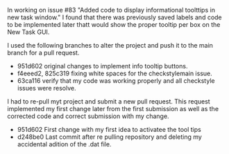In working on issue #83 "Added code to display informational toolttips in new task window." I found that there was previously
saved labels and code to be implemented later thatt would show the proper tooltip per box on the New Task GUI.

I used the following branches to alter the project and push it to the main branch for a pull request. 
* 951d602 original changes to implement info tooltip buttons.
* f4eeed2, 825c319 fixing white spaces for the checkstylemain issue.
* 63ca116 verify that my code was working properly and all checkstyle issues were resolve.

I had to re-pull myt project and submit a new pull request. This request implemented my first change later from the first submission 
as well as the corrected code and correct submission with my change.

* 951d602 First change with my first idea to activatee the tool tips
* d248be0 Last commit after re pulling repository and deleting my accidental adition of the .dat file.

